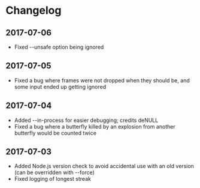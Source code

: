 # Changelog

## 2017-07-06

* Fixed --unsafe option being ignored

## 2017-07-05

* Fixed a bug where frames were not dropped when they should be, and some input ended up getting ignored

## 2017-07-04

* Added --in-process for easier debugging; credits deNULL
* Fixed a bug where a butterfly killed by an explosion from another butterfly would be counted twice

## 2017-07-03

* Added Node.js version check to avoid accidental use with an old version (can be overridden with --force)
* Fixed logging of longest streak
